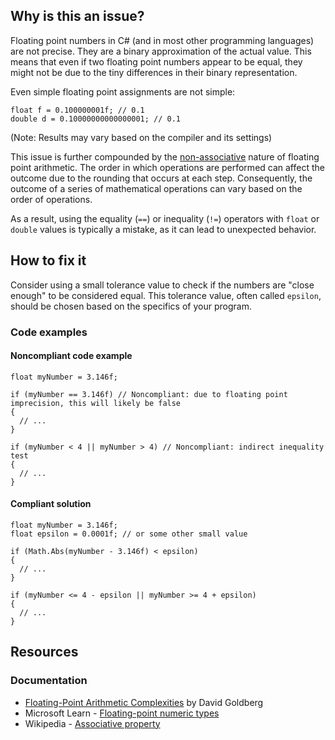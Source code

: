 ## Why is this an issue?

Floating point numbers in C# (and in most other programming languages) are not precise. They are a binary approximation of the actual value. This
means that even if two floating point numbers appear to be equal, they might not be due to the tiny differences in their binary representation.

Even simple floating point assignments are not simple:

    float f = 0.100000001f; // 0.1
    double d = 0.10000000000000001; // 0.1

(Note: Results may vary based on the compiler and its settings)

This issue is further compounded by the [non-associative](https://en.wikipedia.org/wiki/Associative_property) nature of floating point
arithmetic. The order in which operations are performed can affect the outcome due to the rounding that occurs at each step. Consequently, the outcome
of a series of mathematical operations can vary based on the order of operations.

As a result, using the equality (`==`) or inequality (`!=`) operators with `float` or `double` values
is typically a mistake, as it can lead to unexpected behavior.

## How to fix it

Consider using a small tolerance value to check if the numbers are "close enough" to be considered equal. This tolerance value, often called
`epsilon`, should be chosen based on the specifics of your program.

### Code examples

#### Noncompliant code example

    float myNumber = 3.146f;
    
    if (myNumber == 3.146f) // Noncompliant: due to floating point imprecision, this will likely be false
    {
      // ...
    }
    
    if (myNumber < 4 || myNumber > 4) // Noncompliant: indirect inequality test
    {
      // ...
    }

#### Compliant solution

    float myNumber = 3.146f;
    float epsilon = 0.0001f; // or some other small value
    
    if (Math.Abs(myNumber - 3.146f) < epsilon)
    {
      // ...
    }
    
    if (myNumber <= 4 - epsilon || myNumber >= 4 + epsilon)
    {
      // ...
    }

## Resources

### Documentation

-  [Floating-Point Arithmetic Complexities](https://docs.oracle.com/cd/E19957-01/806-3568/ncg_goldberg.html) by David Goldberg
-  Microsoft Learn - [Floating-point numeric types](https://learn.microsoft.com/en-us/dotnet/csharp/language-reference/builtin-types/floating-point-numeric-types#comparing-floating-point-numbers)
-  Wikipedia - [Associative property](https://en.wikipedia.org/wiki/Associative_property)